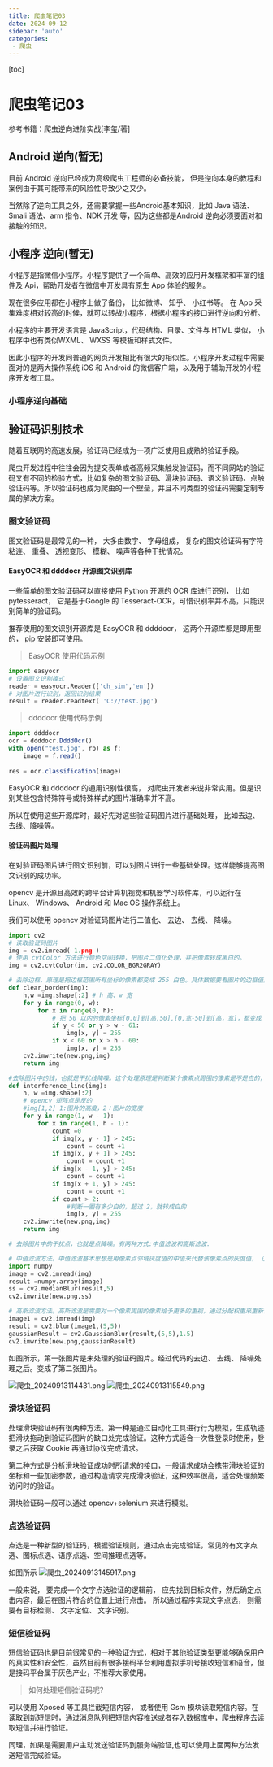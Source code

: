 ```yaml
---
title: 爬虫笔记03
date: 2024-09-12
sidebar: 'auto'
categories: 
 - 爬虫
---
```


[toc]

# 爬虫笔记03

参考书籍：爬虫逆向进阶实战[李玺/著]

## Android 逆向(暂无)

目前 Android 逆向已经成为高级爬虫工程师的必备技能， 但是逆向本身的教程和案例由于其可能带来的风险性导致少之又少。

当然除了逆向工具之外，还需要掌握一些Android基本知识，比如 Java 语法、 Smali 语法、arm 指令、NDK 开发
等，因为这些都是Android 逆向必须要面对和接触的知识。

## 小程序 逆向(暂无)

小程序是指微信小程序。小程序提供了一个简单、高效的应用开发框架和丰富的组件及 Api，帮助开发者在微信中开发具有原生 App 体验的服务。

现在很多应用都在小程序上做了备份， 比如微博、 知乎、 小红书等。 在 App 采集难度相对较高的时候，就可以转战小程序，根据小程序的接口进行逆向和分析。

小程序的主要开发语言是 JavaScript，代码结构、目录、文件与 HTML 类似， 小程序中也有类似WXML、 WXSS 等模板和样式文件。

因此小程序的开发同普通的网页开发相比有很大的相似性。小程序开发过程中需要面对的是两大操作系统 iOS 和 Android 的微信客户端，以及用于辅助开发的小程序开发者工具。

### 小程序逆向基础


## 验证码识别技术

随着互联网的高速发展，验证码已经成为一项广泛使用且成熟的验证手段。

爬虫开发过程中往往会因为提交表单或者高频采集触发验证码，而不同网站的验证码又有不同的检验方式，比如复杂的图文验证码、滑块验证码、语义验证码、点触验证码等。所以验证码也成为爬虫的一个壁垒，并且不同类型的验证码需要定制专属的解决方案。

### 图文验证码

图文验证码是最常见的一种， 大多由数字、 字母组成， 复杂的图文验证码有字符粘连、 重叠、 透视变形、 模糊、 噪声等各种干扰情况。

#### EasyOCR 和 ddddocr 开源图文识别库

一些简单的图文验证码可以直接使用 Python 开源的 OCR 库进行识别， 比如 pytesseract， 它是基于Google 的 Tesseract-OCR，可惜识别率并不高，只能识别简单的验证码。

推荐使用的图文识别开源库是 EasyOCR 和 ddddocr， 这两个开源库都是即用型的， pip 安装即可使用。

> EasyOCR 使用代码示例

```py
import easyocr
# 设置图文识别模式
reader = easyocr.Reader(['ch_sim','en'])
# 对图片进行识别，返回识别结果
result = reader.readtext( 'C://test.jpg')
```

> ddddocr 使用代码示例

```js
import ddddocr
ocr = ddddocr.DdddOcr()
with open("test.jpg", rb) as f:
    image = f.read()
    
res = ocr.classification(image)

```

EasyOCR 和 ddddocr 的通用识别性很高， 对爬虫开发者来说非常实用。但是识别某些包含特殊符号或特殊样式的图片准确率并不高。 

所以在使用这些开源库时，最好先对这些验证码图片进行基础处理， 比如去边、去线、降噪等。

#### 验证码图片处理

在对验证码图片进行图文识别前，可以对图片进行一些基础处理。这样能够提高图文识别的成功率。

opencv 是开源且高效的跨平台计算机视觉和机器学习软件库，可以运行在 Linux、 Windows、 Android 和 Mac OS 操作系统上。

我们可以使用 opencv 对验证码图片进行二值化、 去边、 去线、 降噪。

```py
import cv2
# 读取验证码图片
img = cv2.imread( 1.png )
# 使用 cvtColor 方法进行颜色空间转换，把图片二值化处理，并把像素转成黑白的。
img = cv2.cvtColor(im, cv2.COLOR_BGR2GRAY)

# 去除边框，原理是把边框范围所有坐标的像素都变成 255 白色。具体数据要看图片的边框值是多少。
def clear_border(img):
    h,w =img.shape[:2] # h 高、w 宽
    for y in range(0, w):
        for x in range(0, h):
            # 把 50 以内的像素坐标[0,0]到[高,50],[0,宽-50]到[高，宽]，都变成 255白色
            if y < 50 or y > w - 61: 
                img[x, y] = 255
            if x < 60 or x > h - 60:
                img[x, y] = 255
    cv2.imwrite(new.png,img)
    return img

#去除图片中的线，也就是干扰线降噪。这个处理原理是判断某个像素点周围的像素是不是白的， 如果是白的， 说明它是干扰线， 就把它也变成白的。
def interference_line(img):
    h, w =img.shape[:2]
    # opencv 矩阵点是反的
    #img[1,2] 1:图片的高度，2：图片的宽度
    for y in range(1, w - 1):
        for x in range(1, h - 1):
            count =0
            if img[x, y - 1] > 245:
                count = count +1
            if img[x, y + 1] > 245:
                count = count +1
            if img[x - 1, y] > 245:
                count = count +1
            if img[x + 1, y] > 245:
                count = count +1
            if count > 2:
                #判断一圈有多少白的，超过 2，就转成白的
                img[x, y] = 255 
    cv2.imwrite(new.png,img)
    return img

# 去除图片中的干扰点，也就是点降噪。有两种方式:中值滤波和高斯滤波.

# 中值滤波方法。中值滤波基本思想是用像素点邻域灰度值的中值来代替该像素点的灰度值， 让周围的像素值接近真实的值， 从而消除孤立的噪声点。
import numpy
image = cv2.imread(img)
result =numpy.array(image)
ss = cv2.medianBlur(result,5)
cv2.imwrite(new.png,ss)

# 高斯滤波方法。高斯滤波是需要对一个像素周围的像素给予更多的重视，通过分配权重来重新计算这些周围点的值。
image1 = cv2.imread(img)
result = cv2.blur(image1,(5,5))
gaussianResult = cv2.GaussianBlur(result,(5,5),1.5)
cv2.imwrite(new.png,gaussianResult)

```

如图所示，第一张图片是未处理的验证码图片。经过代码的去边、 去线、 降噪处理之后。变成了第二张图片。

![爬虫_20240913114431.png](../blog_img/crawler_20240913114431.png)
![爬虫_20240913115549.png](../blog_img/crawler_20240913115549.png)


### 滑块验证码

处理滑块验证码有很两种方法。第一种是通过自动化工具进行行为模拟，生成轨迹把滑块拖动到验证码图片的缺口处完成验证。这种方式适合一次性登录时使用，登录之后获取 Cookie 再通过协议完成请求。

第二种方式是分析滑块验证成功时所请求的接口，一般请求成功会携带滑块验证的坐标和一些加密参数，通过构造请求完成滑块验证，这种效率很高，适合处理频繁访问时的验证。

滑块验证码一般可以通过 opencv+selenium 来进行模拟。

### 点选验证码

点选是一种新型的验证码，根据验证规则，通过点击完成验证，常见的有文字点选、图标点选、语序点选、空间推理点选等。

如图所示
![爬虫_20240913145917.png](../blog_img/crawler_20240913145917.png)

一般来说， 要完成一个文字点选验证的逻辑前， 应先找到目标文件，然后确定点击内容，最后在图片符合的位置上进行点击。 所以通过程序实现文字点选， 则需要有目标检测、 文字定位、 文字识别。

### 短信验证码

短信验证码也是目前很常见的一种验证方式，相对于其他验证类型更能够确保用户的真实性和安全性，虽然目前有很多接码平台利用虚拟手机号接收短信和语音，但是接码平台属于灰色产业，不推荐大家使用。

> 如何处理短信验证码呢?

可以使用 Xposed 等工具拦截短信内容， 或者使用 Gsm 模块读取短信内容。在读取到新短信时，通过消息队列把短信内容推送或者存入数据库中，爬虫程序去读取短信并进行验证。

同理，如果是需要用户主动发送验证码到服务端验证,也可以使用上面两种方法发送短信完成验证。

